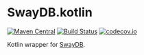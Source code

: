 # SwayDB.kotlin

[![Maven Central](https://img.shields.io/maven-central/v/io.swaydb/swaydb-kotlin.svg)](http://search.maven.org/#search%7Cga%7C1%7Cg%3A%22io.swaydb%22%20AND%20a%3A%22swaydb-kotlin%22)
[![Build Status](https://travis-ci.com/simerplaha/SwayDB.kotlin.svg?branch=master)](https://travis-ci.com/simerplaha/SwayDB.kotlin)
[![codecov.io](http://codecov.io/github/simerplaha/SwayDB.kotlin/coverage.svg?branch=master)](http://codecov.io/github/simerplaha/SwayDB.kotlin?branch=master)

Kotlin wrapper for [SwayDB](https://github.com/simerplaha/SwayDB).

